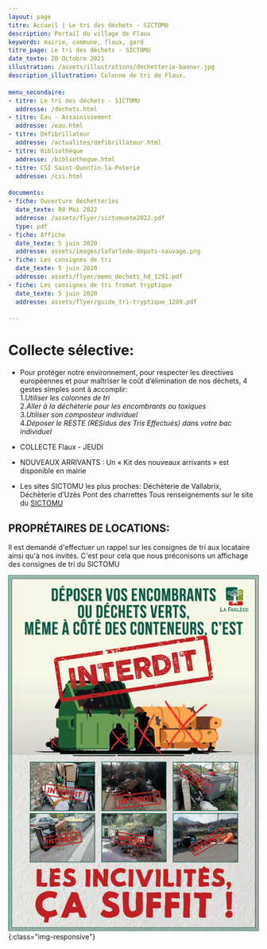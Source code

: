```yaml
---
layout: page
titre: Accueil | Le tri des déchets - SICTOMU
description: Portail du village de Flaux
keywords: mairie, commune, flaux, gard
titre_page: Le tri des déchets - SICTOMU
date_texte: 20 Octobre 2021
illustration: /assets/illustrations/dechetterie-banner.jpg
description_illustration: Colonne de tri de Flaux.

menu_secondaire:
- titre: Le tri des déchets - SICTOMU
  addresse: /dechets.html
- titre: Eau - Assainissement
  addresse: /eau.html
- titre: Défibrillateur
  addresse: /actualites/defibrillateur.html
- titre: Bibliothèque
  addresse: /bibliotheque.html
- titre: CSI Saint-Quentin-la-Poterie
  addresse: /csi.html
  
documents:
- fiche: Ouverture déchetteries
  date_texte: 09 Mai 2022
  addresse: /assets/flyer/sictomuete2022.pdf
  type: pdf
- fiche: Affiche
  date_texte: 5 juin 2020
  addresse: assets/images/lafarlede-depots-sauvage.png
- fiche: Les consignes de tri
  date_texte: 5 juin 2020
  addresse: assets/flyer/memo_dechets_hd_1291.pdf
- fiche: Les consignes de tri fromat tryptique
  date_texte: 5 juin 2020
  addresse: assets/flyer/guide_tri-tryptique_1289.pdf
  
---
```


# Collecte sélective:

* Pour protéger notre environnement, pour respecter les directives européennes et pour maîtriser le coût d’élimination de nos déchets, 4 gestes simples sont à accomplir: <br>
1._Utiliser les colonnes de tri_<br>
2._Aller à la déchèterie pour les encombrants ou toxiques_<br> 
3._Utiliser son composteur individuel_<br>
4._Déposer le RESTE (RESidus des Tris Effectués) dans votre bac individuel_<br>

* COLLECTE Flaux - JEUDI

* NOUVEAUX ARRIVANTS : Un « Kit des nouveaux arrivants » est disponible en mairie

* Les sites SICTOMU les plus proches: Déchèterie de Vallabrix, Déchèterie d’Uzès Pont des charrettes
Tous renseignements sur le site du <a href="http://www.sictomu.org">SICTOMU</a>

## PROPRÉTAIRES DE LOCATIONS: 
Il est demandé d'effectuer un rappel sur les consignes de tri aux locataire ainsi qu'à nos invités. C'est pour cela que nous préconisons un affichage des consignes de tri du SICTOMU


![depot sauvage](assets/images/lafarlede-depots-sauvage.png){:class="img-responsive"}


